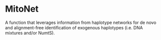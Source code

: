 # MitoNet
A function that leverages information from haplotype networks for de novo and alignment-free identification of exogenous haplotypes (i.e. DNA mixtures and/or NumtS).
